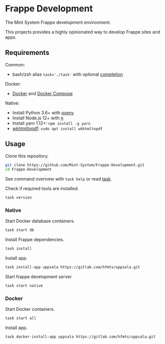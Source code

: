 Frappe Development
==================

The Mint System Frappe development environment.

This projects provides a highly opinionated way to develop Frappe sites and apps.

## Requirements

Common:

* bash/zsh alias `task='./task'` with optional [completion](https://github.com/janikvonrotz/dotfiles/blob/master/oh-my-zsh-completions/_task)

Docker:

* [Docker](https://docs.docker.com/engine/install/) and [Docker Compose](https://docs.docker.com/compose/)

Native:

* Install Python 3.6+ with [pyenv](https://github.com/pyenv/pyenv)
* Install Node.js 12+ with [n](https://github.com/tj/n)
* Install yarn 1.12+: `npm install -g yarn`
* [wkhtmltopdf](https://wkhtmltopdf.org/): `sudo apt install wkhtmltopdf`

## Usage

Clone this repository.

```bash
git clone https://github.com/Mint-System/Frappe-Development.git
cd Frappe-Development
```

See command overivew with `task help` or read [task](task.md).

Check if required tools are installed.

```bash
task version
```

### Native

Start Docker database containers.

```bash
task start db
```

Install Frappe dependencies.

```bash
task install
```

Install app.

```bash
task install-app uppsala https://gitlab.com/hfmts/uppsala.git
```

Start frappe development server.

```bash
task start native
```

### Docker

Start Docker containers.

```bash
task start all
```

Install app.

```bash
task docker-install-app uppsala https://gitlab.com/hfmts/uppsala.git
```